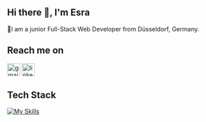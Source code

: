## Hi there 👋, I'm Esra
🌱I am a junior Full-Stack Web Developer from Düsseldorf, Germany.

 ## Reach me on 
 [<img src='https://cdn.jsdelivr.net/npm/simple-icons@3.0.1/icons/gmail.svg' alt='gmail' height='30'>](esrapinarkaya@gmail.com) 
[<img src='https://cdn.jsdelivr.net/npm/simple-icons@3.0.1/icons/linkedin.svg' alt='linkedin' height='30'>](https://www.linkedin.com/in/www.linkedin.com/in/esra-pinar-berkus/)  

## Tech Stack
[![My Skills](https://skillicons.dev/icons?i=js,html,css,bootstrap,tailwind,react,nodejs,express,postgresql,sqlite,mongodb,postman,git)](https://skillicons.dev)
